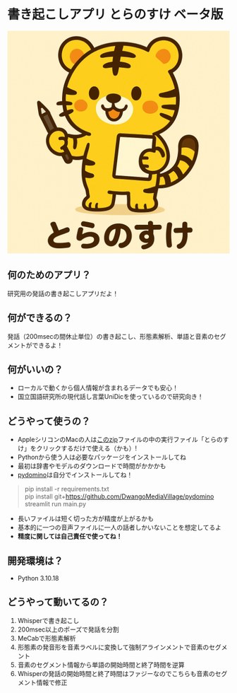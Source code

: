# 書き起こしアプリ  とらのすけ ベータ版
!["とらのすけ"](asset/tranosuke.png)

## 何のためのアプリ？
研究用の発話の書き起こしアプリだよ！

## 何ができるの？
発話（200msecの間休止単位）の書き起こし、形態素解析、単語と音素のセグメントができるよ！

## 何がいいの？
- ローカルで動くから個人情報が含まれるデータでも安心！
- 国立国語研究所の現代話し言葉UniDicを使っているので研究向き！

## どうやって使うの？
- AppleシリコンのMacの人は[このzip](https://drive.google.com/file/d/1fQmajQ6BUJDHBexdn78DO2HBFFyxg0ug/view?usp=share_link)ファイルの中の実行ファイル「とらのすけ」をクリックするだけで使える（かも）!
- Pythonから使う人は必要なパッケージをインストールしてね
- 最初は辞書やモデルのダウンロードで時間がかかかも
- [pydomino](https://github.com/DwangoMediaVillage/pydomino/tree/main#)は自分でインストールしてね！
> pip install -r requirements.txt  
> pip install git+https://github.com/DwangoMediaVillage/pydomino  
> streamlit run main.py  
- 長いファイルは短く切った方が精度が上がるかも
- 基本的に一つの音声ファイルに一人の話者しかいないことを想定してるよ
- **精度に関しては自己責任で使ってね！**

## 開発環境は？
- Python 3.10.18

## どうやって動いてるの？
1. Whisperで書き起こし
2. 200msec以上のポーズで発話を分割
3. MeCabで形態素解析
4. 形態素の発音形を音素ラベルに変換して強制アラインメントで音素のセグメント
5. 音素のセグメント情報から単語の開始時間と終了時間を逆算
6. Whisperの発話の開始時間と終了時間はファジーなのでこちらも音素のセグメント情報で修正